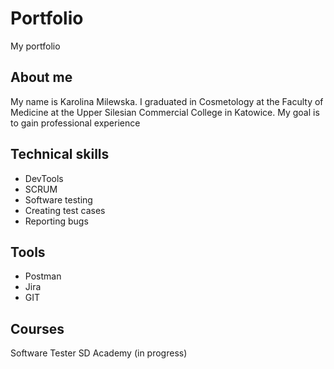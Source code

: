 # Portfolio
My portfolio
## About me
My name is Karolina Milewska. I graduated in Cosmetology at the Faculty of Medicine at the Upper Silesian Commercial College in Katowice. My goal is to gain professional experience
## Technical skills
* DevTools
* SCRUM
* Software testing
* Creating test cases
* Reporting bugs
## Tools
* Postman
* Jira
* GIT
## Courses
Software Tester SD Academy (in progress)


